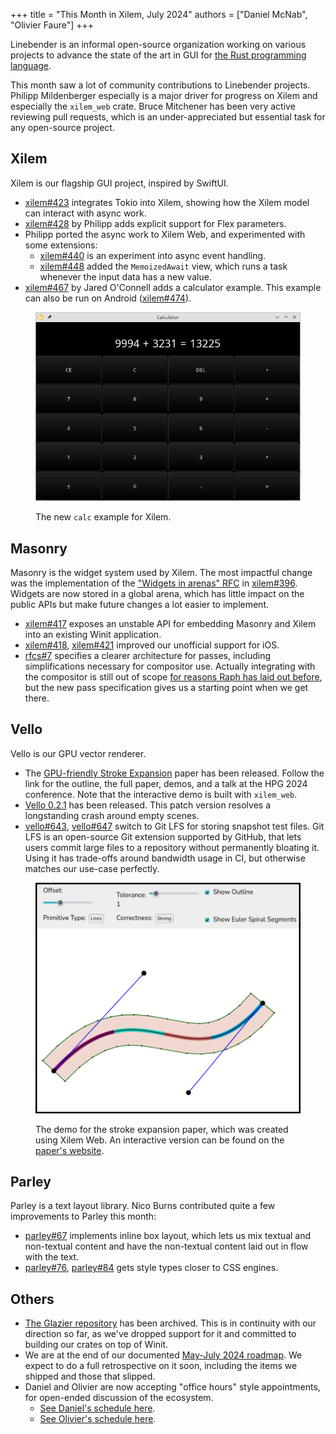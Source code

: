 +++
title = "This Month in Xilem, July 2024"
authors = ["Daniel McNab", "Olivier Faure"]
+++

Linebender is an informal open-source organization working on various projects to advance the state of the art in GUI for [the Rust programming language](https://rust-lang.org).

This month saw a lot of community contributions to Linebender projects.
Philipp Mildenberger especially is a major driver for progress on Xilem and especially the `xilem_web` crate.
Bruce Mitchener has been very active reviewing pull requests, which is an under-appreciated but essential task for any open-source project.

## Xilem

Xilem is our flagship GUI project, inspired by SwiftUI.

- [xilem#423][] integrates Tokio into Xilem, showing how the Xilem model can interact with async work.
- [xilem#428][] by Philipp adds explicit support for Flex parameters.
- Philipp ported the async work to Xilem Web, and experimented with some extensions:
  - [xilem#440][] is an experiment into async event handling.
  - [xilem#448][] added the `MemoizedAwait` view, which runs a task whenever the input data has a new value.
- [xilem#467][] by Jared O'Connell adds a calculator example.
  This example can also be run on Android ([xilem#474][]).  

<figure>

<img style="height: auto" src="calculator_example.png" alt="A calculator with display section showing the calculation 9994 + 3231 = 13225. Below this section is a grid of buttons 4 wide and 5 tall, containing the digits 0-9 and some other calculator operations." height="533" width = "931">

<figcaption>

The new `calc` example for Xilem.

</figcaption>
</figure>

## Masonry

Masonry is the widget system used by Xilem.
The most impactful change was the implementation of the ["Widgets in arenas" RFC](https://github.com/linebender/rfcs/blob/main/rfcs/0006-widgets-in-arenas.md) in [xilem#396][].
Widgets are now stored in a global arena, which has little impact on the public APIs but make future changes a lot easier to implement.

- [xilem#417][] exposes an unstable API for embedding Masonry and Xilem into an existing Winit application.
- [xilem#418][], [xilem#421][] improved our unofficial support for iOS.
- [rfcs#7][] specifies a clearer architecture for passes, including simplifications necessary for compositor use.
  Actually integrating with the compositor is still out of scope [for reasons Raph has laid out before](https://raphlinus.github.io/ui/graphics/2020/09/13/compositor-is-evil.html), but the new pass specification gives us a starting point when we get there.

## Vello

Vello is our GPU vector renderer.

- The [GPU-friendly Stroke Expansion](https://linebender.org/gpu-stroke-expansion-paper/) paper has been released.
  Follow the link for the outline, the full paper, demos, and a talk at the HPG 2024 conference.
  Note that the interactive demo is built with `xilem_web`.
- [Vello 0.2.1](https://github.com/linebender/vello/releases/tag/v0.2.1) has been released.
  This patch version resolves a longstanding crash around empty scenes.
- [vello#643][], [vello#647][] switch to Git LFS for storing snapshot test files.
  Git LFS is an open-source Git extension supported by GitHub, that lets users commit large files to a repository without permanently bloating it.
  Using it has trade-offs around bandwidth usage in CI, but otherwise matches our use-case perfectly.

<figure>

<img style="height: auto" src="stroke_expansion_demo.png" alt="A screenshot containing a single bezier curve, split into several differently coloured segments. The control points of the curve are visible. The expanded stroke for this curve is shown as a filled section, with the generated line segment end points visible as small circles. There are several controls for settings of the stroke expansion above the curve." height="755" width = "868">

<figcaption>

The demo for the stroke expansion paper, which was created using Xilem Web.
An interactive version can be found on the [paper's website](https://linebender.org/gpu-stroke-expansion-paper/#beztoy-container).

</figcaption>
</figure>

## Parley

Parley is a text layout library.
Nico Burns contributed quite a few improvements to Parley this month:

- [parley#67][] implements inline box layout, which lets us mix textual and non-textual content and have the non-textual content laid out in flow with the text.
- [parley#76][], [parley#84][] gets style types closer to CSS engines.

## Others

- [The Glazier repository](https://github.com/linebender/glazier/) has been archived.
  This is in continuity with our direction so far, as we've dropped support for it and committed to building our crates on top of Winit.
- We are at the end of our documented [May-July 2024 roadmap](@/blog/2024-06-17-roadmap-may-2024.md).
  We expect to do a full retrospective on it soon, including the items we shipped and those that slipped.
- Daniel and Olivier are now accepting "office hours" style appointments, for open-ended discussion of the ecosystem.
  - [See Daniel's schedule here](https://calendar.google.com/calendar/u/0/appointments/schedules/AcZssZ32eQYJ9DtZ_wJaYNtT36YioETiloZDIdImFpBFRo5-XsqGzpikgkg47LPsiHhpiwiQ1orOwwW2).
  - [See Olivier's schedule here](https://calendar.google.com/calendar/u/0/appointments/schedules/AcZssZ2t767ZRETD_TkRI_VxK2ZTG0VrO9OZ4l7HvTxefhtJcg85iK0ZN7zWNnAEZtH0Dn7C1GKxrmYM).

[xilem#396]: https://github.com/linebender/xilem/pull/396
[xilem#417]: https://github.com/linebender/xilem/pull/417
[xilem#418]: https://github.com/linebender/xilem/pull/418
[xilem#421]: https://github.com/linebender/xilem/pull/421
[xilem#423]: https://github.com/linebender/xilem/pull/423
[xilem#428]: https://github.com/linebender/xilem/pull/428
[xilem#440]: https://github.com/linebender/xilem/pull/440
[xilem#448]: https://github.com/linebender/xilem/pull/448
[xilem#467]: https://github.com/linebender/xilem/pull/467
[xilem#474]: https://github.com/linebender/xilem/pull/474
[rfcs#7]: https://github.com/linebender/rfcs/pull/7
[vello#643]: https://github.com/linebender/vello/pull/643
[vello#647]: https://github.com/linebender/vello/pull/647
[parley#67]: https://github.com/linebender/parley/pull/67
[parley#76]: https://github.com/linebender/parley/pull/76
[parley#84]: https://github.com/linebender/parley/pull/84

